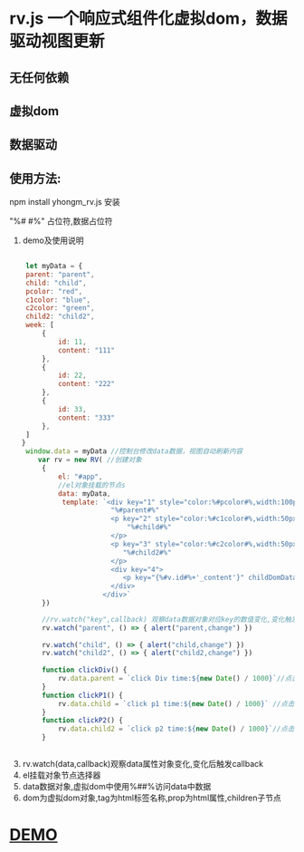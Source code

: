 # rv.js 一个响应式组件化虚拟dom，数据驱动视图更新


## 无任何依赖
## 虚拟dom
## 数据驱动



## 使用方法:
npm install yhongm_rv.js 安装  

"%# #%" 占位符,数据占位符

1. demo及使用说明

```javascript
   
    let myData = {
    parent: "parent",
    child: "child",
    pcolor: "red",
    c1color: "blue",
    c2color: "green",
    child2: "child2",
    week: [
        {
            id: 11,
            content: "111"
        },
        {
            id: 22,
            content: "222"
        },
        {
            id: 33,
            content: "333"
        },
    ]
   }
    window.data = myData //控制台修改data数据，视图自动刷新内容
       var rv = new RV( //创建对象
        {
            el: "#app",
            //el对象挂载的节点s
            data: myData,
             template: `<div key="1" style="color:%#pcolor#%,width:100px,height:100px" onclick="clickDiv()">
                         "%#parent#%"
                         <p key="2" style="color:%#c1color#%,width:50px,height:50px" onclick="clickP1()">
                             "%#child#%"
                         </p>
                         <p key="3" style="color:%#c2color#%,width:50px,height:50px" onclick="clickP2()">
                            "%#child2#%"
                         </p>
                         <div key="4">
                            <p key="{%#v.id#%+'_content'}" childDomData="v" for="v _in_ week"  domData="week">"%#v.content#%"</p>
                         </div>
                       </div>`
        })

        //rv.watch("key",callback) 观察data数据对象对应key的数值变化,变化触发callback
        rv.watch("parent", () => { alert("parent,change") })
        
        rv.watch("child", () => { alert("child,change") })
        rv.watch("child2", () => { alert("child2,change") })
    
        function clickDiv() {
            rv.data.parent = `click Div time:${new Date() / 1000}`//点击更新data，视图自动更新
        }
        function clickP1() {
            rv.data.child = `click p1 time:${new Date() / 1000}` //点击更新data变化,视图自动更新
        }
        function clickP2() {
            rv.data.child2 = `click p2 time:${new Date() / 1000}`//点击更新data变化,视图自动更新
        }



```


3. rv.watch(data,callback)观察data属性对象变化,变化后触发callback
4. el挂载对象节点选择器
5. data数据对象,虚拟dom中使用%##%访问data中数据
6. dom为虚拟dom对象,tag为html标签名称,prop为html属性,children子节点


# [DEMO](https://github.com/yhongm/rvDemo)
